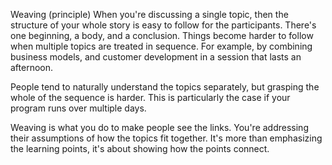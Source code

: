 Weaving (principle)
When you're discussing a single topic, then the structure of your whole story is easy to follow for the participants. 
There's one beginning, a body, and a conclusion.
Things become harder to follow when multiple topics are treated in sequence. 
For example, by combining business models, and customer development in a session that lasts an afternoon. 

People tend to naturally understand the topics separately, but grasping the whole of the sequence is harder.
This is particularly the case if your program runs over multiple days.

Weaving is what you do to make people see the links. You're addressing their assumptions of how the topics fit together.
It's more than emphasizing the learning points, it's about showing how the points connect.
